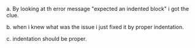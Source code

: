 a. By looking at th error message "expected an indented block" i got the clue.

b. when i knew what was the issue i just fixed it by proper indentation.

c. indentation should be proper.